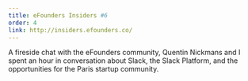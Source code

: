 ```yaml
---
title: eFounders Insiders #6
order: 4
link: http://insiders.efounders.co/
---
```


A fireside chat with the eFounders community, Quentin Nickmans and I spent an hour in conversation about 
Slack, the Slack Platform, and the opportunities for the Paris startup community.